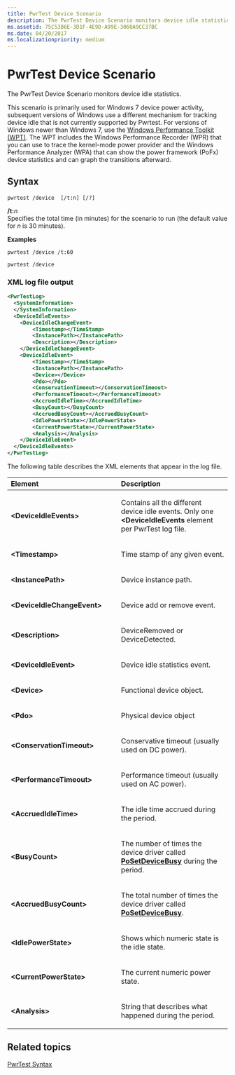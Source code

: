```yaml
---
title: PwrTest Device Scenario
description: The PwrTest Device Scenario monitors device idle statistics.
ms.assetid: 75C53B6E-3D1F-4E9D-A99E-3060A9CC37BC
ms.date: 04/20/2017
ms.localizationpriority: medium
---
```


# PwrTest Device Scenario


The PwrTest Device Scenario monitors device idle statistics.

This scenario is primarily used for Windows 7 device power activity, subsequent versions of Windows use a different mechanism for tracking device idle that is not currently supported by Pwrtest. For versions of Windows newer than Windows 7, use the [Windows Performance Toolkit (WPT)](https://go.microsoft.com/fwlink/p/?linkid=294280). The WPT includes the Windows Performance Recorder (WPR) that you can use to trace the kernel-mode power provider and the Windows Performance Analyzer (WPA) that can show the power framework (PoFx) device statistics and can graph the transitions afterward.

## <span id="Syntax"></span><span id="syntax"></span><span id="SYNTAX"></span>Syntax


```
pwrtest /device  [/t:n] [/?] 
```

<span id="_t_n"></span><span id="_T_N"></span>**/t:**<em>n</em>  
Specifies the total time (in minutes) for the scenario to run (the default value for *n* is 30 minutes).

**Examples**

```
pwrtest /device /t:60
```

```
pwrtest /device
```

### <span id="XML_log_file_output"></span><span id="xml_log_file_output"></span><span id="XML_LOG_FILE_OUTPUT"></span>XML log file output

```XML
<PwrTestLog>
  <SystemInformation>
  </SystemInformation>
  <DeviceIdleEvents> 
    <DeviceIdleChangeEvent>
        <Timestamp></TimeStamp>
        <InstancePath></InstancePath>
        <Description></Description>
    </DeviceIdleChangeEvent>
    <DeviceIdleEvent>
        <Timestamp></TimeStamp>
        <InstancePath></InstancePath>
        <Device></Device>
        <Pdo></Pdo>
        <ConservationTimeout></ConservationTimeout>
        <PerformanceTimeout></PerformanceTimeout>
        <AccruedIdleTime></AccruedIdleTime>
        <BusyCount></BusyCount>
        <AccruedBusyCount></AccruedBusyCount>
        <IdlePowerState></IdlePowerState>
        <CurrentPowerState></CurrentPowerState>
        <Analysis></Analysis>
    </DeviceIdleEvent>
  </DeviceIdleEvents>
</PwrTestLog> 
```

The following table describes the XML elements that appear in the log file.

<table>
<colgroup>
<col width="50%" />
<col width="50%" />
</colgroup>
<thead>
<tr class="header">
<th align="left">Element</th>
<th align="left">Description</th>
</tr>
</thead>
<tbody>
<tr class="odd">
<td align="left"><strong>&lt;DeviceIdleEvents&gt;</strong></td>
<td align="left"><p>Contains all the different device idle events. Only one <strong>&lt;DeviceIdleEvents</strong> element per PwrTest log file.</p></td>
</tr>
<tr class="even">
<td align="left"><strong>&lt;Timestamp&gt;</strong></td>
<td align="left"><p>Time stamp of any given event.</p></td>
</tr>
<tr class="odd">
<td align="left"><strong>&lt;InstancePath&gt;</strong></td>
<td align="left"><p>Device instance path.</p></td>
</tr>
<tr class="even">
<td align="left"><strong>&lt;DeviceIdleChangeEvent&gt;</strong></td>
<td align="left"><p>Device add or remove event.</p></td>
</tr>
<tr class="odd">
<td align="left"><strong>&lt;Description&gt;</strong></td>
<td align="left"><p>DeviceRemoved or DeviceDetected.</p></td>
</tr>
<tr class="even">
<td align="left"><strong>&lt;DeviceIdleEvent&gt;</strong></td>
<td align="left"><p>Device idle statistics event.</p></td>
</tr>
<tr class="odd">
<td align="left"><strong>&lt;Device&gt;</strong></td>
<td align="left"><p>Functional device object.</p></td>
</tr>
<tr class="even">
<td align="left"><strong>&lt;Pdo&gt;</strong></td>
<td align="left"><p>Physical device object</p></td>
</tr>
<tr class="odd">
<td align="left"><strong>&lt;ConservationTimeout&gt;</strong></td>
<td align="left"><p>Conservative timeout (usually used on DC power).</p></td>
</tr>
<tr class="even">
<td align="left"><strong>&lt;PerformanceTimeout&gt;</strong></td>
<td align="left"><p>Performance timeout (usually used on AC power).</p></td>
</tr>
<tr class="odd">
<td align="left"><strong>&lt;AccruedIdleTime&gt;</strong></td>
<td align="left"><p>The idle time accrued during the period.</p></td>
</tr>
<tr class="even">
<td align="left"><strong>&lt;BusyCount&gt;</strong></td>
<td align="left"><p>The number of times the device driver called <a href="https://docs.microsoft.com/windows-hardware/drivers/kernel/mm-bad-pointer" data-raw-source="[&lt;strong&gt;PoSetDeviceBusy&lt;/strong&gt;](https://docs.microsoft.com/windows-hardware/drivers/kernel/mm-bad-pointer)"><strong>PoSetDeviceBusy</strong></a> during the period.</p></td>
</tr>
<tr class="odd">
<td align="left"><strong>&lt;AccruedBusyCount&gt;</strong></td>
<td align="left"><p>The total number of times the device driver called <a href="https://docs.microsoft.com/windows-hardware/drivers/kernel/mm-bad-pointer" data-raw-source="[&lt;strong&gt;PoSetDeviceBusy&lt;/strong&gt;](https://docs.microsoft.com/windows-hardware/drivers/kernel/mm-bad-pointer)"><strong>PoSetDeviceBusy</strong></a>.</p></td>
</tr>
<tr class="even">
<td align="left"><strong>&lt;IdlePowerState&gt;</strong></td>
<td align="left"><p>Shows which numeric state is the idle state.</p></td>
</tr>
<tr class="odd">
<td align="left"><strong>&lt;CurrentPowerState&gt;</strong></td>
<td align="left"><p>The current numeric power state.</p></td>
</tr>
<tr class="even">
<td align="left"><strong>&lt;Analysis&gt;</strong></td>
<td align="left"><p>String that describes what happened during the period.</p></td>
</tr>
</tbody>
</table>



## <span id="related_topics"></span>Related topics


[PwrTest Syntax](pwrtest-syntax.md)










